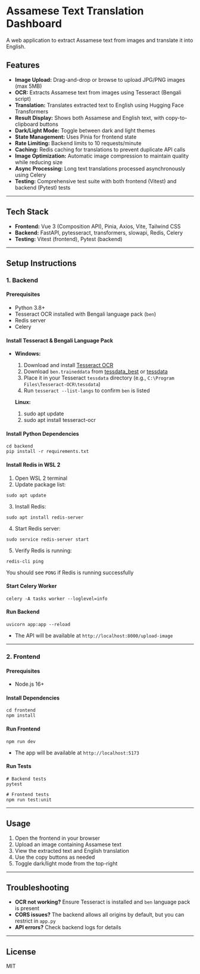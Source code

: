 # Assamese Text Translation Dashboard

A web application to extract Assamese text from images and translate it into English.

## Features
- **Image Upload:** Drag-and-drop or browse to upload JPG/PNG images (max 5MB)
- **OCR:** Extracts Assamese text from images using Tesseract (Bengali script)
- **Translation:** Translates extracted text to English using Hugging Face Transformers
- **Result Display:** Shows both Assamese and English text, with copy-to-clipboard buttons
- **Dark/Light Mode:** Toggle between dark and light themes
- **State Management:** Uses Pinia for frontend state
- **Rate Limiting:** Backend limits to 10 requests/minute
- **Caching:** Redis caching for translations to prevent duplicate API calls
- **Image Optimization:** Automatic image compression to maintain quality while reducing size
- **Async Processing:** Long text translations processed asynchronously using Celery
- **Testing:** Comprehensive test suite with both frontend (Vitest) and backend (Pytest) tests

---

## Tech Stack
- **Frontend:** Vue 3 (Composition API), Pinia, Axios, Vite, Tailwind CSS
- **Backend:** FastAPI, pytesseract, transformers, slowapi, Redis, Celery
- **Testing:** Vitest (frontend), Pytest (backend)

---

## Setup Instructions

### 1. Backend
#### Prerequisites
- Python 3.8+
- Tesseract OCR installed with Bengali language pack (`ben`)
- Redis server
- Celery

#### Install Tesseract & Bengali Language Pack
- **Windows:**
  1. Download and install [Tesseract OCR](https://github.com/tesseract-ocr/tesseract)
  2. Download `ben.traineddata` from [tessdata_best](https://github.com/tesseract-ocr/tessdata_best) or [tessdata](https://github.com/tesseract-ocr/tessdata)
  3. Place it in your Tesseract `tessdata` directory (e.g., `C:\Program Files\Tesseract-OCR\tessdata`)
  4. Run `tesseract --list-langs` to confirm `ben` is listed

  **Linux:**
  1. sudo apt update
  2. sudo apt install tesseract-ocr  
  
#### Install Python Dependencies
```
cd backend
pip install -r requirements.txt
```

#### Install Redis in WSL 2
1. Open WSL 2 terminal
2. Update package list:
```
sudo apt update
```
3. Install Redis:
```
sudo apt install redis-server
```
4. Start Redis server:
```
sudo service redis-server start
```
5. Verify Redis is running:
```
redis-cli ping
```
You should see `PONG` if Redis is running successfully

#### Start Celery Worker
```
celery -A tasks worker --loglevel=info
```

#### Run Backend
```
uvicorn app:app --reload
```
- The API will be available at `http://localhost:8000/upload-image`

---

### 2. Frontend
#### Prerequisites
- Node.js 16+

#### Install Dependencies
```
cd frontend
npm install
```

#### Run Frontend
```
npm run dev
```
- The app will be available at `http://localhost:5173`

#### Run Tests
```
# Backend tests
pytest

# Frontend tests
npm run test:unit
```

---

## Usage
1. Open the frontend in your browser
2. Upload an image containing Assamese text
3. View the extracted text and English translation
4. Use the copy buttons as needed
5. Toggle dark/light mode from the top-right

---

## Troubleshooting
- **OCR not working?** Ensure Tesseract is installed and `ben` language pack is present
- **CORS issues?** The backend allows all origins by default, but you can restrict in `app.py`
- **API errors?** Check backend logs for details

---

## License
MIT 
